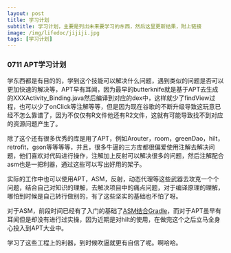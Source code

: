```yaml
---
layout: post
title: 学习计划
subtitle: 学习计划，主要是列出未来要学习的东西，然后这里更新结果，附上链接
image: /img/lifedoc/jijiji.jpg
tags: [学习计划]
---
```


### 0711 APT学习计划

学东西都是有目的的，学到这个技能可以解决什么问题，遇到类似的问题是否可以更加快速的解决等，APT早有耳闻，因为最早的butterknife就是基于APT去生成的XXXActivity_Binding.java然后编译到对应的dex中，这样就少了findView过程，也可以少了onClick等注解等等，但是因为现在谷歌的不断升级导致这玩意已经不怎么靠谱了，因为不仅仅有R文件他还有R2文件，这就有可能导致找不到对应的资源问题产生了。

除了这个还有很多优秀的库是用了APT，例如Arouter，room，greenDao，hilt，retrofit，gson等等等等，并且，很多牛逼的三方库都很偏爱使用注解去解决问题，他们喜欢对代码进行操作，注解加上反射可以解决很多的问题，然后注解配合asm也是一把利器，通过这些可以写出好用的架子。

实际的工作中也可以使用APT，ASM，反射，动态代理等这些武器去攻克一个个问题，结合自己对知识的理解，去解决项目中的痛点问题，对于编译原理的理解，哪怕到时候是自己转行做别的，有了这些坚实的基础也不怕了呀。

对于ASM，前段时间已经有了入门的基础了[ASM结合Gradle](https://pjex.github.io/2021-06-27-%E6%9D%A5%E4%B8%80%E7%AF%87asm%E7%9A%84%E7%BB%93%E5%90%88plugin/)，而对于APT虽早有耳闻但是却没有进行过实操，因为近期是对hilt的使用，在做完这个之后立马全身心投入到APT大业中。

学习了这些工程上的利器，到时候吹逼就更有自信了呢。啊哈哈。

